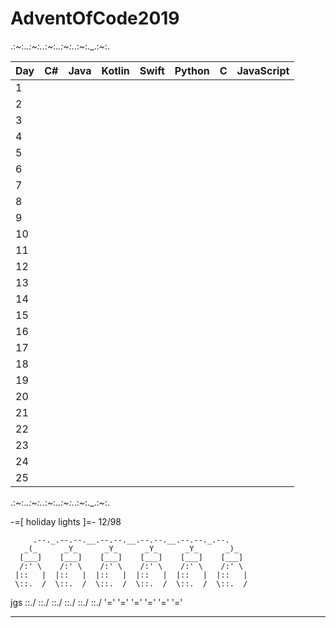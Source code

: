 # AdventOfCode2019
.:*~*:._.:*~*:._.:*~*:._.:*~*:._.:*~*:._.:*~*:.

| Day  | C#|Java   |Kotlin   |Swift  |Python   | C  |JavaScript   |
|---|---|---|---|---|---|---|---|
| 1 |   |   |   |   |   |   |   |
| 2 |   |   |   |   |   |   |   |
| 3 |   |   |   |   |   |   |   |
| 4 |   |   |   |   |   |   |   |
| 5 |   |   |   |   |   |   |   |
| 6 |   |   |   |   |   |   |   |
| 7 |   |   |   |   |   |   |   |
| 8 |   |   |   |   |   |   |   |
| 9 |   |   |   |   |   |   |   |
|10 |   |   |   |   |   |   |   |
|11|   |   |   |   |   |   |   |
|12 |   |   |   |   |   |   |   |
|13 |   |   |   |   |   |   |   |
|14 |   |   |   |   |   |   |   |
|15 |   |   |   |   |   |   |   |
|16 |   |   |   |   |   |   |   |
|17 |   |   |   |   |   |   |   |
|18 |   |   |   |   |   |   |   |
|19 |   |   |   |   |   |   |   |
|20 |   |   |   |   |   |   |   |
|21 |   |   |   |   |   |   |   |
|22 |   |   |   |   |   |   |   |
|23 |   |   |   |   |   |   |   |
|24 |   |   |   |   |   |   |   |
|25|   |   |   |   |   |   |   |

.:*~*:._.:*~*:._.:*~*:._.:*~*:._.:*~*:._.:*~*:.

-=[ holiday lights ]=-  12/98

         .--._.--.--.__.--.--.__.--.--.__.--.--._.--.
       _(_      _Y_      _Y_      _Y_      _Y_      _)_
      [___]    [___]    [___]    [___]    [___]    [___]
      /:' \    /:' \    /:' \    /:' \    /:' \    /:' \
     |::   |  |::   |  |::   |  |::   |  |::   |  |::   |
     \::.  /  \::.  /  \::.  /  \::.  /  \::.  /  \::.  /
 jgs  \::./    \::./    \::./    \::./    \::./    \::./
       '='      '='      '='      '='      '='      '='

------------------------------------------------

